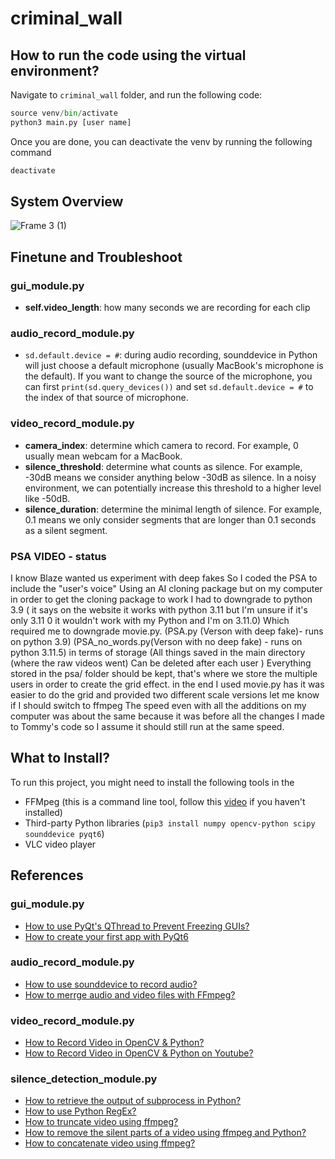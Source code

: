 # criminal_wall

## How to run the code using the virtual environment?

Navigate to `criminal_wall` folder, and run the following code:
```python
source venv/bin/activate
python3 main.py [user name]
```
Once you are done, you can deactivate the venv by running the following command
```python
deactivate
```

## System Overview

![Frame 3 (1)](https://github.com/user-attachments/assets/635a40f0-92b3-4670-aa2f-ac17ec1c2efe)

## Finetune and Troubleshoot

### gui_module.py
- **self.video_length**: how many seconds we are recording for each clip

### audio_record_module.py
- `sd.default.device = #`: during audio recording, sounddevice in Python will just choose a default microphone (usually MacBook's microphone is the default). If you want to change the source of the microphone, you can first `print(sd.query_devices())` and set `sd.default.device = #` to the index of that source of microphone.
  
### video_record_module.py
- **camera_index**: determine which camera to record. For example, 0 usually mean webcam for a MacBook.
- **silence_threshold**: determine what counts as silence. For example, -30dB means we consider anything below -30dB as silence. In a noisy environment, we can potentially increase this threshold to a higher level like -50dB.
- **silence_duration**: determine the minimal length of silence. For example, 0.1 means we only consider segments that are longer than 0.1 seconds as a silent segment.

### PSA VIDEO - status
I know Blaze wanted us experiment with deep fakes So I coded the PSA to include the "user's voice" Using an AI cloning package but on my computer in order to get the cloning package to work I had to downgrade to python 3.9 ( it says on the website it works with python 3.11 but I'm unsure if it's only 3.11 0  it wouldn't work with my Python and I'm on 3.11.0) Which required me to downgrade movie.py.
(PSA.py  (Verson with deep fake)- runs on python 3.9)
(PSA_no_words.py(Verson with no deep fake) - runs on python 3.11.5)
in terms of storage (All things saved in the main directory (where the raw videos went) Can be deleted after each user )
Everything stored in the psa/ folder should be kept, that's where we store the multiple users in order to create the grid effect.
in the end I used movie.py has it was easier to do the grid and provided two different scale versions let me know if I should switch to ffmpeg 
The speed even with all the additions on my computer was about the same because it was before all the changes I made to Tommy's code so I assume it should still run at the same speed.



## What to Install?

To run this project, you might need to install the following tools in the 

- FFMpeg (this is a command line tool, follow this [video](https://www.youtube.com/watch?v=JSrIABa0IwY) if you haven't installed)
- Third-party Python libraries (``pip3 install numpy opencv-python scipy sounddevice pyqt6``)
- VLC video player

## References

### gui_module.py
- [How to use PyQt's QThread to Prevent Freezing GUIs?](https://realpython.com/python-pyqt-qthread/)
- [How to create your first app with PyQt6](https://www.pythonguis.com/tutorials/pyqt6-creating-your-first-window/)

### audio_record_module.py

- [How to use sounddevice to record audio?](https://python-sounddevice.readthedocs.io/en/0.3.15/api/streams.html)
- [How to merrge audio and video files with FFmpeg?](https://www.mux.com/articles/merge-audio-and-video-files-with-ffmpeg)

### video_record_module.py

- [How to Record Video in OpenCV & Python?](https://www.codingforentrepreneurs.com/blog/how-to-record-video-in-opencv-python)
- [How to Record Video in OpenCV & Python on Youtube?](https://www.youtube.com/embed/1eHQIu4r0Bc)

### silence_detection_module.py

- [How to retrieve the output of subprocess in Python?](https://www.geeksforgeeks.org/retrieving-the-output-of-subprocesscall-in-python/)
- [How to use Python RegEx?](https://www.w3schools.com/python/python_regex.asp#findall)
- [How to truncate video using ffmpeg?](https://stackoverflow.com/questions/18444194/cutting-multimedia-files-based-on-start-and-end-time-using-ffmpeg)
- [How to remove the silent parts of a video using ffmpeg and Python?](https://www.youtube.com/watch?v=ak52RXKfDw8)
- [How to concatenate video using ffmpeg?](https://stackoverflow.com/questions/7333232/how-to-concatenate-two-mp4-files-using-ffmpeg)
